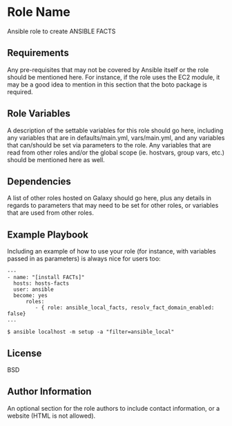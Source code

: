 Role Name
=========

Ansible role to create ANSIBLE FACTS

Requirements
------------

Any pre-requisites that may not be covered by Ansible itself or the role should be mentioned here. For instance, if the role uses the EC2 module, it may be a good idea to mention in this section that the boto package is required.

Role Variables
--------------

A description of the settable variables for this role should go here, including any variables that are in defaults/main.yml, vars/main.yml, and any variables that can/should be set via parameters to the role. Any variables that are read from other roles and/or the global scope (ie. hostvars, group vars, etc.) should be mentioned here as well.

Dependencies
------------

A list of other roles hosted on Galaxy should go here, plus any details in regards to parameters that may need to be set for other roles, or variables that are used from other roles.

Example Playbook
----------------

Including an example of how to use your role (for instance, with variables passed in as parameters) is always nice for users too:
```
---
- name: "[install FACTs]"
  hosts: hosts-facts
  user: ansible
  become: yes
      roles:
         - { role: ansible_local_facts, resolv_fact_domain_enabled: false}
...

$ ansible localhost -m setup -a "filter=ansible_local"
```

License
-------

BSD

Author Information
------------------

An optional section for the role authors to include contact information, or a website (HTML is not allowed).
